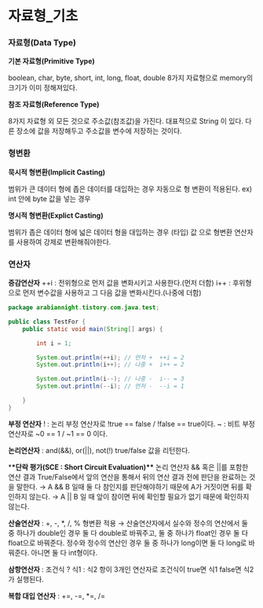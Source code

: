 # 자료형\_기초

### 자료형(Data Type)

**기본 자료형(Primitive Type)**

boolean, char, byte, short, int, long, float, double 8가지 자료형으로 memory의 크기가 이미 정해져있다.

**참조 자료형(Reference Type)**

8가지 자료형 외 모든 것으로 주소값(참조값)을 가진다. 대표적으로 String 이 있다. 다른 장소에 값을 저장해두고 주소값을 변수에 저장하는 것이다.

### 형변환

**묵시적 형변환(Implicit Casting)**

범위가 큰 데이터 형에 좁은 데이터를 대입하는 경우 자동으로 형 변환이 적용된다. ex) int 안에 byte 값을 넣는 경우

**명시적 형변환(Explict Casting)**

범위가 좁은 데이터 형에 넓은 데이터 형을 대입하는 경우 (타입) 값 으로 형변환 연산자를 사용하여 강제로 변환해줘야한다.

### 연산자

**증감연산자**
++i : 전위형으로 먼저 값을 변화시키고 사용한다.(먼저 더함)
i++ : 후위형으로 먼저 변수값을 사용하고 그 다음 값을 변화시킨다.(나중에 더함)

```java
package arabiannight.tistory.com.java.test;

public class TestFor {
	public static void main(String[] args) {

		int i = 1;

		System.out.println(++i); // 먼저 +  ++i = 2
		System.out.println(i++); // 나중 +  i++ = 2

		System.out.println(i--); // 나중 -  i-- = 3
		System.out.println(--i); // 먼저 -  --i = 1

	}
}
```

**부정 연산자**
! : 논리 부정 연산자로 !true == false / !false == true이다.
~ : 비트 부정 연산자로 ~0 == 1 / ~1 == 0 이다.

**논리연산자** : and(&&), or(||), not(!) true/false 값을 리턴한다.

\***\*단락 평가(SCE : Short Circuit Evaluation)\*\***
논리 연산자 && 혹은 ||를 포함한 연산 결과 True/False에서 앞의 연산을 통해서 뒤의 연산 결과 전에 판단을 완료하는 것을 말한다.
→ A && B 일때 둘 다 참인지를 판단해야하기 때문에 A가 거짓이면 뒤를 확인하지 않는다.
→ A || B 일 때 앞이 참이면 뒤에 확인할 필요가 없기 때문에 확인하지 않는다.

**산술연산자** : +, -, \*, /, %
형변환 적용 → 산술연산자에서 실수와 정수의 연산에서 둘 중 하나가 double인 경우 둘 다 double로 바꿔주고, 둘 중 하나가 float인 경우 둘 다 float으로 바꿔준다. 정수와 정수의 연산인 경우 둘 중 하나가 long이면 둘 다 long로 바꿔준다. 아니면 둘 다 int형이다.

**삼항연산자** : 조건식 ? 식1 : 식2
항이 3개인 연산자로 조건식이 true면 식1 false면 식2가 실행된다.

**복합 대입 연산자** : +=, -=, \*=, /=
